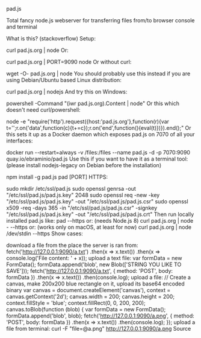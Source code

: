 pad.js

Total fancy node.js webserver for transferring files from/to browser console and terminal

What is this? (stackoverflow)
Setup:

curl pad.js.org | node
Or:

curl pad.js.org | PORT=9090 node
Or without curl:

wget -O- pad.js.org | node
You should probably use this instead if you are using Debian/Ubuntu based Linux distribution:

curl pad.js.org | nodejs
And try this on Windows:

powershell -Command "(iwr pad.js.org).Content | node"
Or this which doesn't need curl/powershell:

node -e "require('http').request({host:'pad.js.org'},function(r){var t='';r.on('data',function(c){t+=c});r.on('end',function(){eval(t)})}).end();"
Or this sets it up as a Docker daemon which exposes pad.js on 7070 of all your interfaces:

docker run --restart=always -v /files:/files --name pad.js -d -p 7070:9090 quay.io/ebraminio/pad.js
Use this if you want to have it as a terminal tool: (please install nodejs-legacy on Debian before the installation)

npm install -g pad.js
pad [PORT]
HTTPS:

sudo mkdir /etc/ssl/pad.js
sudo openssl genrsa -out "/etc/ssl/pad.js/pad.js.key" 2048
sudo openssl req -new -key "/etc/ssl/pad.js/pad.js.key" -out "/etc/ssl/pad.js/pad.js.csr"
sudo openssl x509 -req -days 365 -in "/etc/ssl/pad.js/pad.js.csr" -signkey "/etc/ssl/pad.js/pad.js.key" -out "/etc/ssl/pad.js/pad.js.crt"
Then run locally installed pad.js like:
pad --https
or: (needs Node.js 8)
curl pad.js.org | node - --https
or: (works only on macOS, at least for now)
curl pad.js.org | node /dev/stdin --https
Show cases:

download a file from the place the server is ran from:
fetch('http://127.0.0.1:9090/a.txt')
  .then(x => x.text())
  .then(x => console.log('File content: ' + x));
upload a text file:
var formData = new FormData();
formData.append('blob', new Blob(['STRING YOU LIKE TO SAVE']));
fetch('http://127.0.0.1:9090/a.txt', { method: 'POST', body: formData })
  .then(x => x.text())
  .then(console.log);
upload a file:
// Create a canvas, make 200x200 blue rectangle on it, upload its base64 encoded binary
var canvas = document.createElement('canvas'), context = canvas.getContext('2d');
canvas.width = 200; canvas.height = 200; context.fillStyle = 'blue'; context.fillRect(0, 0, 200, 200);
canvas.toBlob(function (blob) {
  var formData = new FormData();
  formData.append('blob', blob);
  fetch('http://127.0.0.1:9090/a.png', { method: 'POST', body: formData })
    .then(x => x.text())
    .then(console.log);
});
upload a file from terminal:
curl -F "file=@a.png" http://127.0.0.1:9090/a.png
Source